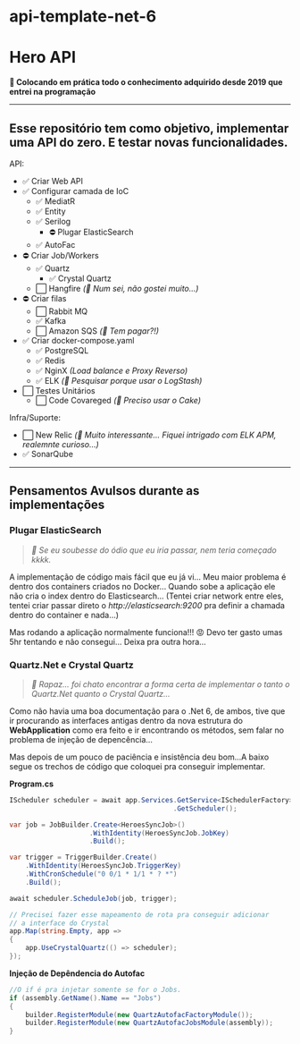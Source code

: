 # api-template-net-6

# **Hero API**

**💬 Colocando em prática todo o conhecimento adquirido desde 2019 que entrei na programação**

----------------
## Esse repositório tem como objetivo, implementar uma API do zero. E testar novas funcionalidades.

API:
- ✅ Criar Web API
- ✅ Configurar camada de IoC
    - ✅ MediatR
    - ✅ Entity
    - ✅ Serilog
        - ⛔ Plugar ElasticSearch
    - ✅ AutoFac
- ⛔ Criar Job/Workers
    - ✅ Quartz
        - ✅ Crystal Quartz
    - ⬜ Hangfire *(💭 Num sei, não gostei muito...)*
- ⛔ Criar filas
    - ⬜ Rabbit MQ
    - ✅ Kafka
    - ⬜ Amazon SQS *(💭 Tem pagar?!)*
- ✅ Criar docker-compose.yaml
    - ✅ PostgreSQL
    - ✅ Redis
    - ✅ NginX *(Load balance e Proxy Reverso)*
    - ✅ ELK *(💭 Pesquisar porque usar o LogStash)*
- ⬜ Testes Unitários
    - ⬜ Code Covareged *(💭 Preciso usar o Cake)*

Infra/Suporte:
- ⬜ New Relic *(💭 Muito interessante... Fiquei intrigado com ELK APM, realemnte curioso...)*
- ✅ SonarQube


----------------

## Pensamentos Avulsos durante as implementações

### Plugar ElasticSearch 
> *💭 Se eu soubesse do ódio que eu iria passar, nem teria começado kkkk.*

A implementação de código mais fácil que eu já vi... Meu maior problema é dentro dos containers criados no Docker... Quando sobe a aplicação ele não cria o index dentro do Elasticsearch...
(Tentei criar network entre eles, tentei criar passar direto o *http://elasticsearch:9200* pra definir a chamada dentro do container e nada...)

Mas rodando a aplicação normalmente funciona!!! 😡 Devo ter gasto umas 5hr tentando e não consegui... Deixa pra outra hora...


### Quartz.Net e Crystal Quartz
> *💭 Rapaz... foi chato encontrar a forma certa de implementar o tanto o Quartz.Net quanto o Crystal Quartz...*

Como não havia uma boa documentação para o .Net 6, de ambos, tive que ir procurando as interfaces antigas dentro da nova estrutura do **WebApplication** como era feito e ir encontrando os métodos, sem falar no problema de injeção de depencência...

Mas depois de um pouco de paciência e insistência deu bom...A baixo segue os trechos de código que coloquei pra conseguir implementar.

**Program.cs**
```cs
IScheduler scheduler = await app.Services.GetService<ISchedulerFactory>()
                                         .GetScheduler();

var job = JobBuilder.Create<HeroesSyncJob>()
                    .WithIdentity(HeroesSyncJob.JobKey)
                    .Build();

var trigger = TriggerBuilder.Create()
    .WithIdentity(HeroesSyncJob.TriggerKey)
    .WithCronSchedule("0 0/1 * 1/1 * ? *")
    .Build();

await scheduler.ScheduleJob(job, trigger);

// Precisei fazer esse mapeamento de rota pra conseguir adicionar
// a interface do Crystal
app.Map(string.Empty, app =>
{
    app.UseCrystalQuartz(() => scheduler);
});
```

**Injeção de Depêndencia do Autofac**
```cs
//O if é pra injetar somente se for o Jobs.
if (assembly.GetName().Name == "Jobs")
{
    builder.RegisterModule(new QuartzAutofacFactoryModule());
    builder.RegisterModule(new QuartzAutofacJobsModule(assembly));
}
```

